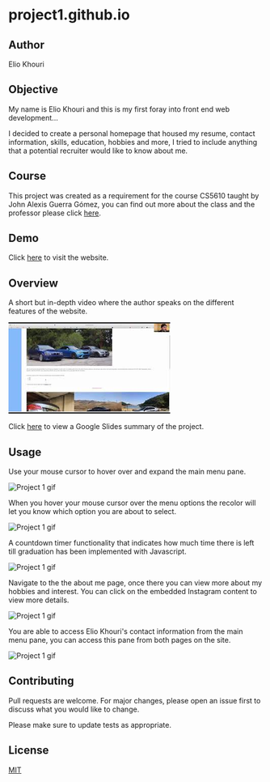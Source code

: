 # project1.github.io

## Author
Elio Khouri

## Objective
My name is Elio Khouri and this is my first foray into front end web development...

I decided to create a personal homepage that housed my resume, contact information, skills, education, hobbies and more, I tried to include anything that a potential recruiter would like to know about me.

## Course

This project was created as a requirement for the course CS5610 taught by John Alexis Guerra Gómez, you can find out more about the class and the professor please click [here](https://johnguerra.co).

## Demo

Click [here](https://eliokhouri.github.io/project1.github.io/) to visit the website.

## Overview

A short but in-depth video where the author speaks on the different features of the website.

[![Project 1 Overview Video](https://raw.githubusercontent.com/eliokhouri/project1.github.io/main/images/youtube-thumbnail.jpeg)](https://www.youtube.com/watch?v=s7zJm0FRHsQ)

Click [here](https://docs.google.com/presentation/d/1naao1IqT9GLeJl7Grk8tIKsRYtliq4B3JarbXkmuDUU/edit#slide=id.p) to view a Google Slides summary of the project. 

## Usage

Use your mouse cursor to hover over and expand the main menu pane.

![Project 1 gif](https://media.giphy.com/media/RYmP7mQUfz1R1YQTEt/giphy.gif)

When you hover your mouse cursor over the menu options the recolor will let you know which option you are about to select.

![Project 1 gif](https://media.giphy.com/media/RcHtFlizbKDfco3iht/giphy.gif)

A countdown timer functionality that indicates how much time there is left till graduation has been implemented with Javascript.

![Project 1 gif](https://media.giphy.com/media/GnljEt01lNj6nNeqTN/giphy.gif)

Navigate to the the about me page, once there you can view more about my hobbies and interest. You can click on the embedded Instagram content to view more details.

![Project 1 gif](https://media.giphy.com/media/zwKQtuJaJoLkYtdCoX/giphy.gif)

You are able to access Elio Khouri's contact information from the main menu pane, you can access this pane from both pages on the site. 

![Project 1 gif](https://media.giphy.com/media/uk5BR4hgvd7Ik82Ln8/giphy.gif)


## Contributing
Pull requests are welcome. For major changes, please open an issue first to discuss what you would like to change.

Please make sure to update tests as appropriate.

## License
[MIT](https://choosealicense.com/licenses/mit/)
